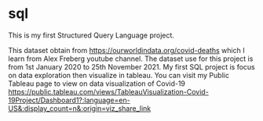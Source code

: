 # sql
This is my first Structured Query Language project. 

This dataset obtain from https://ourworldindata.org/covid-deaths which I learn from Alex Freberg youtube channel. The dataset use for this project is from 1st January 2020 to 25th November 2021.
My first SQL project is focus on data exploration then visualize in tableau. You can visit my Public Tableau page to view on data visualization of Covid-19
https://public.tableau.com/views/TableauVisualization-Covid-19Project/Dashboard1?:language=en-US&:display_count=n&:origin=viz_share_link
